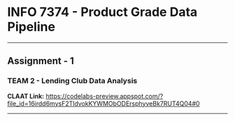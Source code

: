 # INFO 7374  - Product Grade Data Pipeline
***
## Assignment - 1
### TEAM 2 - Lending Club Data Analysis
**CLAAT Link:**
https://codelabs-preview.appspot.com/?file_id=16irdd6mysF2TldvokKYWMObODErsphyveBk7RUT4Q04#0 
***
